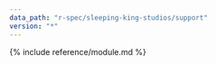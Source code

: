```yaml
---
data_path: "r-spec/sleeping-king-studios/support"
version: "*"
---
```


{% include reference/module.md %}
